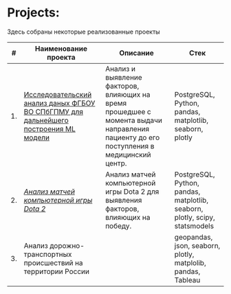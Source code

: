 # Projects:

Здесь собраны некоторые реализованные проекты

| #    | Наименование проекта                | Описание                                                     | Стек                                                         |
| ---- | ------------------------------------------------------------ | ------------------------------------------------------------ | ------------------------------------------------------------ |
| 1.   | [Исследовательский анализ даных ФГБОУ ВО СПбГПМУ для дальнейшего построения ML модели](https://github.com/Maksim180382/Projects/tree/main/%D0%90%D0%BD%D0%B0%D0%BB%D0%B8%D0%B7%20%D0%B4%D0%B0%D0%BD%D0%BD%D1%8B%D1%85%20%D0%A4%D0%93%D0%91%D0%9E%D0%A3%20%D0%92%D0%9E%20%D0%A1%D0%9F%D0%B1%D0%93%D0%9F%D0%9C%D0%A3) | Анализ и выявление факторов, влияющих на время прошедшее с момента выдачи направления пациенту до его поступления в медицинский центр.      |  PostgreSQL, Python, pandas, matplotlib, seaborn, plotly|
| 2.   | [*Анализ матчей компьютерной игры Dota 2*](https://github.com/Maksim180382/Projects/tree/main/%D0%90%D0%BD%D0%B0%D0%BB%D0%B8%D0%B7%20%D0%B8%D0%B3%D1%80%D1%8B%20DOTA%202) |  Анализ матчей компьютерной игры Dota 2 для выявления факторов, влияющих на победу.    | PostgreSQL, Python, pandas, matplotlib, seaborn, plotly, scipy, statsmodels |
| 3.   | Анализ дорожно-транспортных происшествий на территории России    |        | geopandas, json, seaborn, plotly, matplolib, pandas, Tableau |

